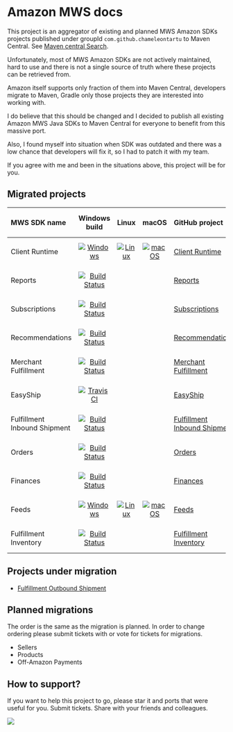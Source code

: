 # Amazon MWS docs

This project is an aggregator of existing and planned MWS Amazon SDKs projects published under groupId `com.github.chameleontartu` to Maven Central. See [Maven central Search](https://search.maven.org/search?q=com.github.chameleontartu).

Unfortunately, most of MWS Amazon SDKs are not actively maintained, hard to use and there is not a single source of truth where these projects can be retrieved from.

Amazon itself supports only fraction of them into Maven Central, developers migrate to Maven, Gradle only those projects they are interested into working with.

I do believe that this should be changed and I decided to publish all existing Amazon MWS Java SDKs to Maven Central for everyone to benefit from this massive port.

Also, I found myself into situation when SDK was outdated and there was a low chance that developers will fix it, so I had to patch it with my team.

If you agree with me and been in the situations above, this project will be for you.

## Migrated projects

| MWS SDK name                 |                                                                                                      Windows build                                                                                                       |                                                                                                       Linux                                                                                                        |                                                                                                       macOS                                                                                                        | GitHub project                                                                                                  |                                                                                                                                   Maven central                                                                                                                                   | SDK Amazon Update |
|:-----------------------------|:------------------------------------------------------------------------------------------------------------------------------------------------------------------------------------------------------------------------:|:------------------------------------------------------------------------------------------------------------------------------------------------------------------------------------------------------------------:|:------------------------------------------------------------------------------------------------------------------------------------------------------------------------------------------------------------------:|:----------------------------------------------------------------------------------------------------------------|:---------------------------------------------------------------------------------------------------------------------------------------------------------------------------------------------------------------------------------------------------------------------------------:|:------------------|
| Client Runtime               | [![Windows](https://github.com/ChameleonTartu/amazon-mws-client-runtime-maven/actions/workflows/windows.yml/badge.svg)](https://github.com/ChameleonTartu/amazon-mws-client-runtime-maven/actions/workflows/windows.yml) | [![Linux](https://github.com/ChameleonTartu/amazon-mws-client-runtime-maven/actions/workflows/linux.yml/badge.svg)](https://github.com/ChameleonTartu/amazon-mws-client-runtime-maven/actions/workflows/linux.yml) | [![macOS](https://github.com/ChameleonTartu/amazon-mws-client-runtime-maven/actions/workflows/macos.yml/badge.svg)](https://github.com/ChameleonTartu/amazon-mws-client-runtime-maven/actions/workflows/macos.yml) | [Client Runtime](https://github.com/ChameleonTartu/amazon-mws-client-runtime-maven)                             |                                                                                ![Maven Central](https://img.shields.io/maven-central/v/com.github.chameleontartu/amazon-mws-client-runtime-maven)                                                                                 | 2011-10-01        |
| Reports                      |                            [![Build Status](https://travis-ci.org/ChameleonTartu/amazon-mws-reports-maven.svg?branch=master)](https://travis-ci.org/ChameleonTartu/amazon-mws-reports-maven)                             |                                                                                                                                                                                                                    |                                                                                                                                                                                                                    | [Reports](https://github.com/ChameleonTartu/amazon-mws-reports-maven)                                           |                      [![Maven Central](https://maven-badges.herokuapp.com/maven-central/com.github.chameleontartu/amazon-mws-reports-maven/badge.svg)](https://maven-badges.herokuapp.com/maven-central/com.github.chameleontartu/amazon-mws-reports-maven/)                      | 2016-09-21        |
| Subscriptions                |                      [![Build Status](https://travis-ci.org/ChameleonTartu/amazon-mws-subscriptions-maven.svg?branch=master)](https://travis-ci.org/ChameleonTartu/amazon-mws-subscriptions-maven)                       |                                                                                                                                                                                                                    |                                                                                                                                                                                                                    | [Subscriptions](https://github.com/ChameleonTartu/amazon-mws-subscriptions-maven)                               |                [![Maven Central](https://maven-badges.herokuapp.com/maven-central/com.github.chameleontartu/amazon-mws-subscriptions-maven/badge.svg)](https://maven-badges.herokuapp.com/maven-central/com.github.chameleontartu/amazon-mws-subscriptions-maven/)                | 2014-09-30        |
| Recommendations              |                    [![Build Status](https://travis-ci.org/ChameleonTartu/amazon-mws-recommendations-maven.svg?branch=master)](https://travis-ci.org/ChameleonTartu/amazon-mws-recommendations-maven)                     |                                                                                                                                                                                                                    |                                                                                                                                                                                                                    | [Recommendations](https://github.com/ChameleonTartu/amazon-mws-recommendations-maven)                           |              [![Maven Central](https://maven-badges.herokuapp.com/maven-central/com.github.chameleontartu/amazon-mws-recommendations-maven/badge.svg)](https://maven-badges.herokuapp.com/maven-central/com.github.chameleontartu/amazon-mws-recommendations-maven/)              | 2014-10-01        |
| Merchant Fulfillment         |               [![Build Status](https://travis-ci.org/ChameleonTartu/amazon-mws-merchant-fulfillment-maven.svg?branch=master)](https://travis-ci.org/ChameleonTartu/amazon-mws-merchant-fulfillment-maven)                |                                                                                                                                                                                                                    |                                                                                                                                                                                                                    | [Merchant Fulfillment](https://github.com/ChameleonTartu/amazon-mws-merchant-fulfillment-maven)                 |         [![Maven Central](https://maven-badges.herokuapp.com/maven-central/com.github.chameleontartu/amazon-mws-merchant-fulfillment-maven/badge.svg)](https://maven-badges.herokuapp.com/maven-central/com.github.chameleontartu/amazon-mws-merchant-fulfillment-maven/)         | 2020-02-06        |
| EasyShip                     |                             [![Travis CI](https://travis-ci.com/ChameleonTartu/amazon-mws-easyship-maven.svg?branch=master)](https://travis-ci.com/ChameleonTartu/amazon-mws-easyship-maven)                             |                                                                                                                                                                                                                    |                                                                                                                                                                                                                    | [EasyShip](https://github.com/ChameleonTartu/amazon-mws-easyship-maven)                                         |                     [![Maven Central](https://maven-badges.herokuapp.com/maven-central/com.github.chameleontartu/amazon-mws-easyship-maven/badge.svg)](https://maven-badges.herokuapp.com/maven-central/com.github.chameleontartu/amazon-mws-easyship-maven/)                     | 2018-09-01        | 
| Fulfillment Inbound Shipment |       [![Build Status](https://travis-ci.com/ChameleonTartu/amazon-mws-fulfillment-inbound-shipment-maven.svg?branch=master)](https://travis-ci.com/ChameleonTartu/amazon-mws-fulfillment-inbound-shipment-maven)        |                                                                                                                                                                                                                    |                                                                                                                                                                                                                    | [Fulfillment Inbound Shipment](https://github.com/ChameleonTartu/amazon-mws-fulfillment-inbound-shipment-maven) | [![Maven Central](https://maven-badges.herokuapp.com/maven-central/com.github.chameleontartu/amazon-mws-fulfillment-inbound-shipment-maven/badge.svg)](https://maven-badges.herokuapp.com/maven-central/com.github.chameleontartu/amazon-mws-fulfillment-inbound-shipment-maven/) | 2016-04-06        | 
| Orders                       |                             [![Build Status](https://travis-ci.com/ChameleonTartu/amazon-mws-orders-maven.svg?branch=master)](https://travis-ci.com/ChameleonTartu/amazon-mws-orders-maven)                              |                                                                                                                                                                                                                    |                                                                                                                                                                                                                    | [Orders](https://github.com/ChameleonTartu/amazon-mws-orders-maven)                                             |                       [![Maven Central](https://maven-badges.herokuapp.com/maven-central/com.github.chameleontartu/amazon-mws-orders-maven/badge.svg)](https://maven-badges.herokuapp.com/maven-central/com.github.chameleontartu/amazon-mws-orders-maven/)                       | 2020-02-03        |
| Finances                     |                           [![Build Status](https://travis-ci.com/ChameleonTartu/amazon-mws-finances-maven.svg?branch=master)](https://travis-ci.com/ChameleonTartu/amazon-mws-finances-maven)                            |                                                                                                                                                                                                                    |                                                                                                                                                                                                                    | [Finances](https://github.com/ChameleonTartu/amazon-mws-finances-maven)                                         |                     [![Maven Central](https://maven-badges.herokuapp.com/maven-central/com.github.chameleontartu/amazon-mws-finances-maven/badge.svg)](https://maven-badges.herokuapp.com/maven-central/com.github.chameleontartu/amazon-mws-finances-maven/)                     | 2020-02-21        |
| Feeds                        |          [![Windows](https://github.com/ChameleonTartu/amazon-mws-feeds-maven/actions/workflows/windows.yml/badge.svg)](https://github.com/ChameleonTartu/amazon-mws-feeds-maven/actions/workflows/windows.yml)          |          [![Linux](https://github.com/ChameleonTartu/amazon-mws-feeds-maven/actions/workflows/linux.yml/badge.svg)](https://github.com/ChameleonTartu/amazon-mws-feeds-maven/actions/workflows/linux.yml)          |          [![macOS](https://github.com/ChameleonTartu/amazon-mws-feeds-maven/actions/workflows/macos.yml/badge.svg)](https://github.com/ChameleonTartu/amazon-mws-feeds-maven/actions/workflows/macos.yml)          | [Feeds](https://github.com/ChameleonTartu/amazon-mws-feeds-maven)                                               |                        [![Maven Central](https://maven-badges.herokuapp.com/maven-central/com.github.chameleontartu/amazon-mws-feeds-maven/badge.svg)](https://maven-badges.herokuapp.com/maven-central/com.github.chameleontartu/amazon-mws-feeds-maven/)                        | 2016-09-21        |
| Fulfillment Inventory        |              [![Build Status](https://travis-ci.com/ChameleonTartu/amazon-mws-fulfillment-inventory-maven.svg?branch=master)](https://travis-ci.com/ChameleonTartu/amazon-mws-fulfillment-inventory-maven)               |                                                                                                                                                                                                                    |                                                                                                                                                                                                                    | [Fulfillment Inventory](https://github.com/ChameleonTartu/amazon-mws-fulfillment-inventory-maven)               |        [![Maven Central](https://maven-badges.herokuapp.com/maven-central/com.github.chameleontartu/amazon-mws-fulfillment-inventory-maven/badge.svg)](https://maven-badges.herokuapp.com/maven-central/com.github.chameleontartu/amazon-mws-fulfillment-inventory-maven/)        | 2016-03-23        |

## Projects under migration

- [Fulfillment Outbound Shipment](https://github.com/ChameleonTartu/amazon-mws-fulfillment-outbound-shipment-maven)

## Planned migrations

The order is the same as the migration is planned. In order to change ordering please submit tickets with or vote for tickets for migrations.

- Sellers
- Products
- Off-Amazon Payments

## How to support?

If you want to help this project to go, please star it and ports that were useful for you. Submit tickets. Share with your friends and colleagues.

<a href="https://www.buymeacoffee.com/chameleontartu"><img src="https://img.buymeacoffee.com/button-api/?text=Buy me a coffee&emoji=&slug=chameleontartu&button_colour=40DCA5&font_colour=ffffff&font_family=Cookie&outline_colour=000000&coffee_colour=FFDD00"></a>

